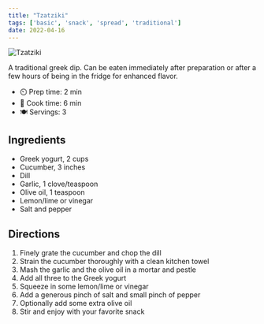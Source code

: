 ```yaml
---
title: "Tzatziki"
tags: ['basic', 'snack', 'spread', 'traditional']
date: 2022-04-16
---
```


![Tzatziki](/pix/tzatziki.webp)

A traditional greek dip. Can be eaten immediately after preparation or after a few hours of being in the fridge for enhanced flavor.

- ⏲️ Prep time: 2 min
- 🍳 Cook time: 6 min
- 🍽️ Servings: 3

## Ingredients

- Greek yogurt, 2 cups
- Cucumber, 3 inches
- Dill
- Garlic, 1 clove/teaspoon
- Olive oil, 1 teaspoon
- Lemon/lime or vinegar
- Salt and pepper

## Directions

1. Finely grate the cucumber and chop the dill
2. Strain the cucumber thoroughly with a clean kitchen towel
3. Mash the garlic and the olive oil in a mortar and pestle
4. Add all three to the Greek yogurt
5. Squeeze in some lemon/lime or vinegar
6. Add a generous pinch of salt and small pinch of pepper
7. Optionally add some extra olive oil
8. Stir and enjoy with your favorite snack
